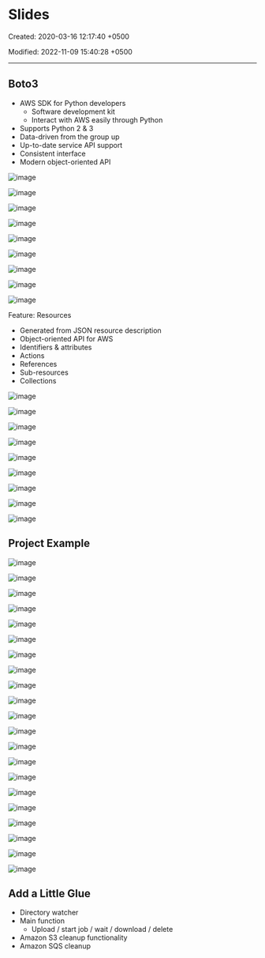 # Slides

Created: 2020-03-16 12:17:40 +0500

Modified: 2022-11-09 15:40:28 +0500

---

## Boto3

- AWS SDK for Python developers
  - Software development kit
  - Interact with AWS easily through Python
- Supports Python 2 & 3
- Data-driven from the group up
- Up-to-date service API support
- Consistent interface
- Modern object-oriented API

![image](media/boto-&-boto3_Slides-image1.png)

![image](media/boto-&-boto3_Slides-image2.png)

![image](media/boto-&-boto3_Slides-image3.png)

![image](media/boto-&-boto3_Slides-image4.png)

![image](media/boto-&-boto3_Slides-image5.png)

![image](media/boto-&-boto3_Slides-image6.png)

![image](media/boto-&-boto3_Slides-image7.png)

![image](media/boto-&-boto3_Slides-image8.png)

![image](media/boto-&-boto3_Slides-image9.png)

Feature: Resources

- Generated from JSON resource description
- Object-oriented API for AWS
- Identifiers & attributes
- Actions
- References
- Sub-resources
- Collections

![image](media/boto-&-boto3_Slides-image10.png)

![image](media/boto-&-boto3_Slides-image11.png)

![image](media/boto-&-boto3_Slides-image12.png)

![image](media/boto-&-boto3_Slides-image13.png)

![image](media/boto-&-boto3_Slides-image14.png)

![image](media/boto-&-boto3_Slides-image15.png)

![image](media/boto-&-boto3_Slides-image16.png)

![image](media/boto-&-boto3_Slides-image17.png)

![image](media/boto-&-boto3_Slides-image18.png)

## Project Example

![image](media/boto-&-boto3_Slides-image19.png)

![image](media/boto-&-boto3_Slides-image20.png)

![image](media/boto-&-boto3_Slides-image21.png)

![image](media/boto-&-boto3_Slides-image22.png)

![image](media/boto-&-boto3_Slides-image23.png)

![image](media/boto-&-boto3_Slides-image24.png)

![image](media/boto-&-boto3_Slides-image25.png)

![image](media/boto-&-boto3_Slides-image26.png)

![image](media/boto-&-boto3_Slides-image27.png)

![image](media/boto-&-boto3_Slides-image28.png)

![image](media/boto-&-boto3_Slides-image29.png)

![image](media/boto-&-boto3_Slides-image30.png)

![image](media/boto-&-boto3_Slides-image31.png)

![image](media/boto-&-boto3_Slides-image32.png)

![image](media/boto-&-boto3_Slides-image33.png)

![image](media/boto-&-boto3_Slides-image34.png)

![image](media/boto-&-boto3_Slides-image35.png)

![image](media/boto-&-boto3_Slides-image36.png)

![image](media/boto-&-boto3_Slides-image37.png)

![image](media/boto-&-boto3_Slides-image38.png)

![image](media/boto-&-boto3_Slides-image39.png)

## Add a Little Glue

- Directory watcher
- Main function
  - Upload / start job / wait / download / delete
- Amazon S3 cleanup functionality
- Amazon SQS cleanup
